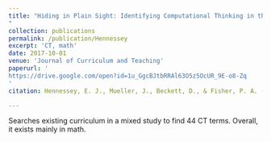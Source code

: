 ```yaml
---
title: "Hiding in Plain Sight: Identifying Computational Thinking in the Ontario Elementary School Curriculum
"
collection: publications
permalink: /publication/Hennessey
excerpt: 'CT, math'
date: 2017-10-01
venue: 'Journal of Curriculum and Teaching'
paperurl: '
https://drive.google.com/open?id=1u_GgcBJtbRRAl63O5z5OcUR_9E-o8-Zq
'
citation: Hennessey, E. J., Mueller, J., Beckett, D., & Fisher, P. A. (2017). Hiding in Plain Sight: Identifying Computational Thinking in the Ontario Elementary School Curriculum. Journal of Curriculum and Teaching, 6(1), 79.

---
```



Searches existing curriculum in a mixed study to find 44 CT terms. Overall, it exists mainly in math. 
